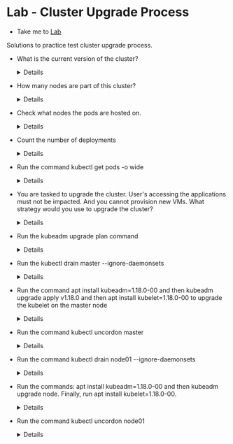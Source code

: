 # Lab - Cluster Upgrade Process

  - Take me to [Lab](https://kodekloud.com/topic/labs-cluster-upgrade/)  

Solutions to practice test cluster upgrade process.

- What is the current version of the cluster?

  <details>
  ```
  $ kubectl get nodes
  ```
  </details>

- How many nodes are part of this cluster?

  <details>
  ```
  $ kubctl get nodes
  ```
  </details>

- Check what nodes the pods are hosted on.

  <details>
  ```
  $ kubectl get pods -o wide
  ```
  </details>

- Count the number of deployments

  <details>
  ```
  $ kubectl get deploy
  ```
  </details>

- Run the command kubectl get pods -o wide

  <details>
  ```
  $ kubectl get pods -o wide
  ```
  </details>

- You are tasked to upgrade the cluster. User's accessing the applications must not be impacted. And you cannot provision new VMs. What strategy would you use to upgrade the cluster?

  <details>
  ```
  Upgrade one node at a time while moving the workloads to the other
  ```
  </details>

- Run the kubeadm upgrade plan command

  <details>
  ```
  $ kubeadm upgrade plan
  ```
  </details>

- Run the kubectl drain master --ignore-daemonsets

  <details>
  ```
  $ kubectl drain master --ignore-daemonsets
  ```
  </details>

- Run the command apt install kubeadm=1.18.0-00 and then kubeadm upgrade apply v1.18.0 and then apt install kubelet=1.18.0-00 to upgrade the kubelet on the master node

  <details>
  ```
  $ apt install kubeadm=1.18.0-00
  $ kubeadm upgrade apply v1.18.0
  $ apt install kubelet=1.18.0-00
  ```
  </details>

- Run the command kubectl uncordon master

  <details>
  ```
  $ kubectl uncordon master
  ```
  </details>

- Run the command kubectl drain node01 --ignore-daemonsets

  <details>
  ```
  $ kubectl drain node01 --ignore-daemonsets
  ```
  </details>

- Run the commands: apt install kubeadm=1.18.0-00 and then kubeadm upgrade node. Finally, run apt install kubelet=1.18.0-00.

  <details>
  ```
  $ apt install kubeadm=1.18.0-00
  $ kubeadm upgrade node
  $ apt install kubelet=1.18.0-00
  ```
  </details>

- Run the command kubectl uncordon node01

  <details>
  ```
  $ kubectl uncordon node01
  ```
  </details>

